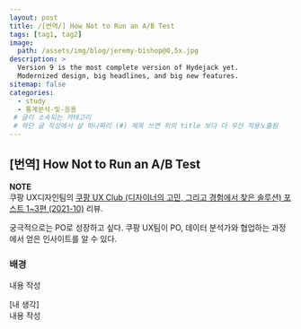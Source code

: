 ```yaml
---
layout: post
title: /[번역/] How Not to Run an A/B Test
tags: [tag1, tag2]
image: 
  path: /assets/img/blog/jeremy-bishop@0,5x.jpg
description: >
  Version 9 is the most complete version of Hydejack yet.
  Modernized design, big headlines, and big new features.
sitemap: false
categories:
  - study
  - 통계분석-및-응용
 # 글이 소속되는 카테고리 
 # 하단 글 작성에서 샾 하나짜리 (#) 제목 쓰면 위의 title 보다 더 우선 적용노출됨 
---
```


## [번역] How Not to Run an A/B Test  

**NOTE**  
쿠팡 UX디자인팀의 <a href="https://brunch.co.kr/@coupangdesign/71" target = "_blank">쿠팡 UX Club (디자이너의 고민, 그리고 경험에서 찾은 솔루션) 포스트 1~3편 (2021-10)</a> 리뷰.

궁극적으로는 PO로 성장하고 싶다. 쿠팡 UX팀이 PO, 데이터 분석가와 협업하는 과정에서 얻은 인사이트를 알 수 있다.

### 배경  
내용 작성  
> 
[내 생각]  
내용 작성